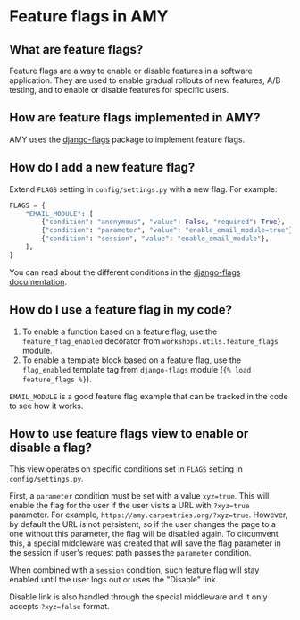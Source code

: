 # Feature flags in AMY

## What are feature flags?

Feature flags are a way to enable or disable features in a software
application. They are used to enable gradual rollouts of new features, A/B
testing, and to enable or disable features for specific users.

## How are feature flags implemented in AMY?

AMY uses the [django-flags](https://cfpb.github.io/django-flags/) package to implement feature flags.

## How do I add a new feature flag?

Extend `FLAGS` setting in `config/settings.py` with a new flag. For example:

```python
FLAGS = {
    "EMAIL_MODULE": [
        {"condition": "anonymous", "value": False, "required": True},
        {"condition": "parameter", "value": "enable_email_module=true"},
        {"condition": "session", "value": "enable_email_module"},
    ],
}
```

You can read about the different conditions in the [django-flags documentation](https://cfpb.github.io/django-flags/conditions/).

## How do I use a feature flag in my code?

1. To enable a function based on a feature flag, use the `feature_flag_enabled` decorator from `workshops.utils.feature_flags` module.
2. To enable a template block based on a feature flag, use the `flag_enabled` template tag from `django-flags` module (`{% load feature_flags %}`).

`EMAIL_MODULE` is a good feature flag example that can be tracked in the code to see how it works.

## How to use feature flags view to enable or disable a flag?

This view operates on specific conditions set in `FLAGS` setting in `config/settings.py`.

First, a `parameter` condition must be set with a value `xyz=true`. This will enable the flag for the user if the user visits a URL with `?xyz=true` parameter. For example, `https://amy.carpentries.org/?xyz=true`.
However, by default the URL is not persistent, so if the user changes the page to a one without this parameter, the flag will be disabled again.
To circumvent this, a special middleware was created that will save the flag parameter in the session if user's request path passes the `parameter` condition.

When combined with a `session` condition, such feature flag will stay enabled until the user logs out or uses the "Disable" link.

Disable link is also handled through the special middleware and it only accepts `?xyz=false` format.
